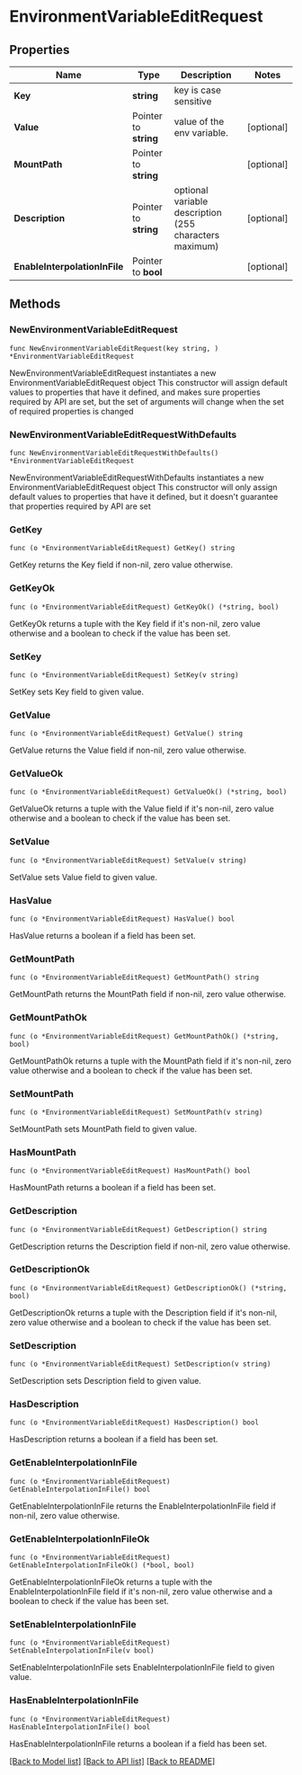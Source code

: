 # EnvironmentVariableEditRequest

## Properties

Name | Type | Description | Notes
------------ | ------------- | ------------- | -------------
**Key** | **string** | key is case sensitive | 
**Value** | Pointer to **string** | value of the env variable. | [optional] 
**MountPath** | Pointer to **string** |  | [optional] 
**Description** | Pointer to **string** | optional variable description (255 characters maximum) | [optional] 
**EnableInterpolationInFile** | Pointer to **bool** |  | [optional] 

## Methods

### NewEnvironmentVariableEditRequest

`func NewEnvironmentVariableEditRequest(key string, ) *EnvironmentVariableEditRequest`

NewEnvironmentVariableEditRequest instantiates a new EnvironmentVariableEditRequest object
This constructor will assign default values to properties that have it defined,
and makes sure properties required by API are set, but the set of arguments
will change when the set of required properties is changed

### NewEnvironmentVariableEditRequestWithDefaults

`func NewEnvironmentVariableEditRequestWithDefaults() *EnvironmentVariableEditRequest`

NewEnvironmentVariableEditRequestWithDefaults instantiates a new EnvironmentVariableEditRequest object
This constructor will only assign default values to properties that have it defined,
but it doesn't guarantee that properties required by API are set

### GetKey

`func (o *EnvironmentVariableEditRequest) GetKey() string`

GetKey returns the Key field if non-nil, zero value otherwise.

### GetKeyOk

`func (o *EnvironmentVariableEditRequest) GetKeyOk() (*string, bool)`

GetKeyOk returns a tuple with the Key field if it's non-nil, zero value otherwise
and a boolean to check if the value has been set.

### SetKey

`func (o *EnvironmentVariableEditRequest) SetKey(v string)`

SetKey sets Key field to given value.


### GetValue

`func (o *EnvironmentVariableEditRequest) GetValue() string`

GetValue returns the Value field if non-nil, zero value otherwise.

### GetValueOk

`func (o *EnvironmentVariableEditRequest) GetValueOk() (*string, bool)`

GetValueOk returns a tuple with the Value field if it's non-nil, zero value otherwise
and a boolean to check if the value has been set.

### SetValue

`func (o *EnvironmentVariableEditRequest) SetValue(v string)`

SetValue sets Value field to given value.

### HasValue

`func (o *EnvironmentVariableEditRequest) HasValue() bool`

HasValue returns a boolean if a field has been set.

### GetMountPath

`func (o *EnvironmentVariableEditRequest) GetMountPath() string`

GetMountPath returns the MountPath field if non-nil, zero value otherwise.

### GetMountPathOk

`func (o *EnvironmentVariableEditRequest) GetMountPathOk() (*string, bool)`

GetMountPathOk returns a tuple with the MountPath field if it's non-nil, zero value otherwise
and a boolean to check if the value has been set.

### SetMountPath

`func (o *EnvironmentVariableEditRequest) SetMountPath(v string)`

SetMountPath sets MountPath field to given value.

### HasMountPath

`func (o *EnvironmentVariableEditRequest) HasMountPath() bool`

HasMountPath returns a boolean if a field has been set.

### GetDescription

`func (o *EnvironmentVariableEditRequest) GetDescription() string`

GetDescription returns the Description field if non-nil, zero value otherwise.

### GetDescriptionOk

`func (o *EnvironmentVariableEditRequest) GetDescriptionOk() (*string, bool)`

GetDescriptionOk returns a tuple with the Description field if it's non-nil, zero value otherwise
and a boolean to check if the value has been set.

### SetDescription

`func (o *EnvironmentVariableEditRequest) SetDescription(v string)`

SetDescription sets Description field to given value.

### HasDescription

`func (o *EnvironmentVariableEditRequest) HasDescription() bool`

HasDescription returns a boolean if a field has been set.

### GetEnableInterpolationInFile

`func (o *EnvironmentVariableEditRequest) GetEnableInterpolationInFile() bool`

GetEnableInterpolationInFile returns the EnableInterpolationInFile field if non-nil, zero value otherwise.

### GetEnableInterpolationInFileOk

`func (o *EnvironmentVariableEditRequest) GetEnableInterpolationInFileOk() (*bool, bool)`

GetEnableInterpolationInFileOk returns a tuple with the EnableInterpolationInFile field if it's non-nil, zero value otherwise
and a boolean to check if the value has been set.

### SetEnableInterpolationInFile

`func (o *EnvironmentVariableEditRequest) SetEnableInterpolationInFile(v bool)`

SetEnableInterpolationInFile sets EnableInterpolationInFile field to given value.

### HasEnableInterpolationInFile

`func (o *EnvironmentVariableEditRequest) HasEnableInterpolationInFile() bool`

HasEnableInterpolationInFile returns a boolean if a field has been set.


[[Back to Model list]](../README.md#documentation-for-models) [[Back to API list]](../README.md#documentation-for-api-endpoints) [[Back to README]](../README.md)


